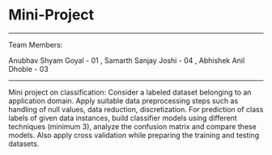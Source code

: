 # Mini-Project

-----------------------------------------------------------------------------------------------------------------------------------------------------------------------------
Team Members:

Anubhav Shyam Goyal - 01 ,
Samarth Sanjay Joshi - 04 ,
Abhishek Anil Dhoble - 03

------------------------------------------------------------------------------------------------------------------------------------------------------------------------------
Mini project on classification: 
Consider a labeled dataset belonging to an application domain. 
Apply suitable data preprocessing steps such as handling of null values, data reduction, discretization. 
For prediction of class labels of given data instances, build classifier models using different techniques (minimum 3), analyze the confusion matrix and compare these models. 
Also apply cross validation while preparing the training and testing datasets.
